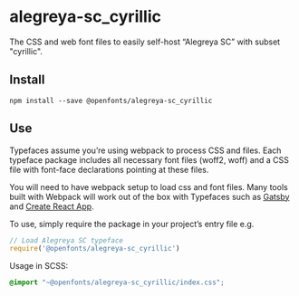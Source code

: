 
# alegreya-sc_cyrillic

The CSS and web font files to easily self-host “Alegreya SC” with subset "cyrillic".

## Install

`npm install --save @openfonts/alegreya-sc_cyrillic`

## Use

Typefaces assume you’re using webpack to process CSS and files. Each typeface
package includes all necessary font files (woff2, woff) and a CSS file with
font-face declarations pointing at these files.

You will need to have webpack setup to load css and font files. Many tools built
with Webpack will work out of the box with Typefaces such as [Gatsby](https://github.com/gatsbyjs/gatsby)
and [Create React App](https://github.com/facebookincubator/create-react-app).

To use, simply require the package in your project’s entry file e.g.

```javascript
// Load Alegreya SC typeface
require('@openfonts/alegreya-sc_cyrillic')
```

Usage in SCSS:
```scss
@import "~@openfonts/alegreya-sc_cyrillic/index.css";
```
